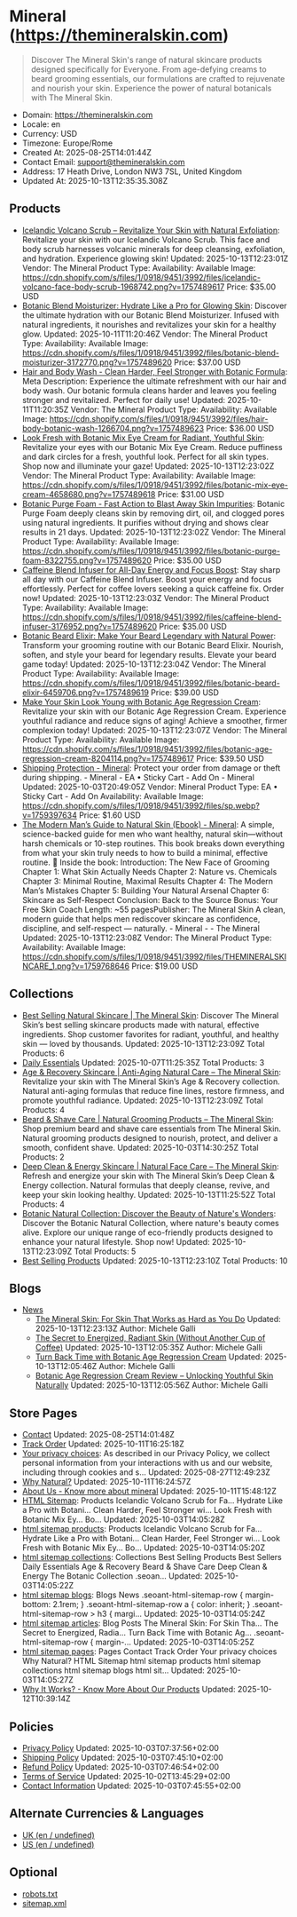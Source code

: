 # Mineral (https://themineralskin.com)

> Discover The Mineral Skin's range of natural skincare products designed specifically for Everyone. From age-defying creams to beard grooming essentials, our formulations are crafted to rejuvenate and nourish your skin. Experience the power of natural botanicals with The Mineral Skin.

- Domain: https://themineralskin.com
- Locale: en
- Currency: USD
- Timezone: Europe/Rome
- Created At: 2025-08-25T14:01:44Z
- Contact Email: support@themineralskin.com
- Address: 17 Heath Drive, London NW3 7SL, United Kingdom
- Updated At: 2025-10-13T12:35:35.308Z

## Products

- [Icelandic Volcano Scrub – Revitalize Your Skin with Natural Exfoliation](https://themineralskin.com/products/icelandic-volcano-face-body-scrub): Revitalize your skin with our Icelandic Volcano Scrub. This face and body scrub harnesses volcanic minerals for deep cleansing, exfoliation, and hydration. Experience glowing skin!
  Updated: 2025-10-13T12:23:01Z
  Vendor: The Mineral
  Product Type: 
  Availability: Available
  Image: https://cdn.shopify.com/s/files/1/0918/9451/3992/files/icelandic-volcano-face-body-scrub-1968742.png?v=1757489617
  Price: $35.00 USD
- [Botanic Blend Moisturizer: Hydrate Like a Pro for Glowing Skin](https://themineralskin.com/products/botanic-blend-moisturizer-1): Discover the ultimate hydration with our Botanic Blend Moisturizer. Infused with natural ingredients, it nourishes and revitalizes your skin for a healthy glow.
  Updated: 2025-10-11T11:20:46Z
  Vendor: The Mineral
  Product Type: 
  Availability: Available
  Image: https://cdn.shopify.com/s/files/1/0918/9451/3992/files/botanic-blend-moisturizer-3172770.png?v=1757489620
  Price: $37.00 USD
- [Hair and Body Wash - Clean Harder, Feel Stronger with Botanic Formula](https://themineralskin.com/products/hair-body-botanic-wash): Meta Description: Experience the ultimate refreshment with our hair and body wash. Our botanic formula cleans harder and leaves you feeling stronger and revitalized. Perfect for daily use!
  Updated: 2025-10-11T11:20:35Z
  Vendor: The Mineral
  Product Type: 
  Availability: Available
  Image: https://cdn.shopify.com/s/files/1/0918/9451/3992/files/hair-body-botanic-wash-1266704.png?v=1757489623
  Price: $36.00 USD
- [Look Fresh with Botanic Mix Eye Cream for Radiant, Youthful Skin](https://themineralskin.com/products/botanic-mix-eye-cream): Revitalize your eyes with our Botanic Mix Eye Cream. Reduce puffiness and dark circles for a fresh, youthful look. Perfect for all skin types. Shop now and illuminate your gaze!
  Updated: 2025-10-13T12:23:02Z
  Vendor: The Mineral
  Product Type: 
  Availability: Available
  Image: https://cdn.shopify.com/s/files/1/0918/9451/3992/files/botanic-mix-eye-cream-4658680.png?v=1757489618
  Price: $31.00 USD
- [Botanic Purge Foam - Fast Action to Blast Away Skin Impurities](https://themineralskin.com/products/botanic-purge-foam): Botanic Purge Foam deeply cleans skin by removing dirt, oil, and clogged pores using natural ingredients. It purifies without drying and shows clear results in 21 days.
  Updated: 2025-10-13T12:23:02Z
  Vendor: The Mineral
  Product Type: 
  Availability: Available
  Image: https://cdn.shopify.com/s/files/1/0918/9451/3992/files/botanic-purge-foam-8322755.png?v=1757489620
  Price: $35.00 USD
- [Caffeine Blend Infuser for All-Day Energy and Focus Boost](https://themineralskin.com/products/caffeine-blend-infuser): Stay sharp all day with our Caffeine Blend Infuser. Boost your energy and focus effortlessly. Perfect for coffee lovers seeking a quick caffeine fix. Order now!
  Updated: 2025-10-13T12:23:03Z
  Vendor: The Mineral
  Product Type: 
  Availability: Available
  Image: https://cdn.shopify.com/s/files/1/0918/9451/3992/files/caffeine-blend-infuser-3176952.png?v=1757489620
  Price: $35.00 USD
- [Botanic Beard Elixir: Make Your Beard Legendary with Natural Power](https://themineralskin.com/products/botanic-blend-elixir): Transform your grooming routine with our Botanic Beard Elixir. Nourish, soften, and style your beard for legendary results. Elevate your beard game today!
  Updated: 2025-10-13T12:23:04Z
  Vendor: The Mineral
  Product Type: 
  Availability: Available
  Image: https://cdn.shopify.com/s/files/1/0918/9451/3992/files/botanic-beard-elixir-6459706.png?v=1757489619
  Price: $39.00 USD
- [Make Your Skin Look Young with Botanic Age Regression Cream](https://themineralskin.com/products/botanic-age-regression-cream): Revitalize your skin with our Botanic Age Regression Cream. Experience youthful radiance and reduce signs of aging! Achieve a smoother, firmer complexion today!
  Updated: 2025-10-13T12:23:07Z
  Vendor: The Mineral
  Product Type: 
  Availability: Available
  Image: https://cdn.shopify.com/s/files/1/0918/9451/3992/files/botanic-age-regression-cream-8204114.png?v=1757489617
  Price: $39.50 USD
- [Shipping Protection - Mineral](https://themineralskin.com/products/ea-add-on-product): Protect your order from damage or theft during shipping. - Mineral - EA • Sticky Cart - Add On - Mineral
  Updated: 2025-10-03T20:49:05Z
  Vendor: Mineral
  Product Type: EA • Sticky Cart - Add On
  Availability: Available
  Image: https://cdn.shopify.com/s/files/1/0918/9451/3992/files/sp.webp?v=1759397634
  Price: $1.60 USD
- [The Modern Man’s Guide to Natural Skin (Ebook) - Mineral](https://themineralskin.com/products/the-modern-man-s-guide-to-natural-skin-ebook): A simple, science-backed guide for men who want healthy, natural skin—without harsh chemicals or 10-step routines. This book breaks down everything from what your skin truly needs to how to build a minimal, effective routine. 📘 Inside the book: Introduction: The New Face of Grooming Chapter 1: What Skin Actually Needs Chapter 2: Nature vs. Chemicals Chapter 3: Minimal Routine, Maximal Results Chapter 4: The Modern Man’s Mistakes Chapter 5: Building Your Natural Arsenal Chapter 6: Skincare as Self-Respect Conclusion: Back to the Source Bonus: Your Free Skin Coach Length: ~55 pagesPublisher: The Mineral Skin A clean, modern guide that helps men rediscover skincare as confidence, discipline, and self-respect — naturally. - Mineral -  - The Mineral
  Updated: 2025-10-13T12:23:08Z
  Vendor: The Mineral
  Product Type: 
  Availability: Available
  Image: https://cdn.shopify.com/s/files/1/0918/9451/3992/files/THEMINERALSKINCARE_1.png?v=1759768646
  Price: $19.00 USD

## Collections

- [Best Selling Natural Skincare | The Mineral Skin](https://themineralskin.com/collections/best-sellers): Discover The Mineral Skin’s best selling skincare products made with natural, effective ingredients. Shop customer favorites for radiant, youthful, and healthy skin — loved by thousands.
  Updated: 2025-10-13T12:23:09Z
  Total Products: 6
- [Daily Essentials](https://themineralskin.com/collections/daily-essentials)
  Updated: 2025-10-07T11:25:35Z
  Total Products: 3
- [Age & Recovery Skincare | Anti-Aging Natural Care – The Mineral Skin](https://themineralskin.com/collections/age-recovery): Revitalize your skin with The Mineral Skin’s Age & Recovery collection. Natural anti-aging formulas that reduce fine lines, restore firmness, and promote youthful radiance.
  Updated: 2025-10-13T12:23:09Z
  Total Products: 4
- [Beard & Shave Care | Natural Grooming Products – The Mineral Skin](https://themineralskin.com/collections/beard-shave-care): Shop premium beard and shave care essentials from The Mineral Skin. Natural grooming products designed to nourish, protect, and deliver a smooth, confident shave.
  Updated: 2025-10-03T14:30:25Z
  Total Products: 2
- [Deep Clean & Energy Skincare | Natural Face Care – The Mineral Skin](https://themineralskin.com/collections/deep-clean-energy): Refresh and energize your skin with The Mineral Skin’s Deep Clean & Energy collection. Natural formulas that deeply cleanse, revive, and keep your skin looking healthy.
  Updated: 2025-10-13T11:25:52Z
  Total Products: 4
- [Botanic Natural Collection: Discover the Beauty of Nature's Wonders](https://themineralskin.com/collections/the-botanic™-collection): Discover the Botanic Natural Collection, where nature's beauty comes alive. Explore our unique range of eco-friendly products designed to enhance your natural lifestyle. Shop now!
  Updated: 2025-10-13T12:23:09Z
  Total Products: 5
- [Best Selling Products](https://themineralskin.com/collections/best-selling-products)
  Updated: 2025-10-13T12:23:10Z
  Total Products: 10

## Blogs

- [News](https://themineralskin.com/blogs/news)
  - [The Mineral Skin: For Skin That Works as Hard as You Do](https://themineralskin.com/blogs/news/the-mineral-skin-for-skin-that-works-as-hard-as-you-do)
    Updated: 2025-10-13T12:23:13Z
    Author: Michele Galli
  - [The Secret to Energized, Radiant Skin (Without Another Cup of Coffee)](https://themineralskin.com/blogs/news/the-secret-to-energized-radiant-skin-without-another-cup-of-coffee)
    Updated: 2025-10-13T12:05:35Z
    Author: Michele Galli
  - [Turn Back Time with Botanic Age Regression Cream](https://themineralskin.com/blogs/news/turn-back-time-with-botanic-age-regression-cream)
    Updated: 2025-10-13T12:05:46Z
    Author: Michele Galli
  - [Botanic Age Regression Cream Review – Unlocking Youthful Skin Naturally](https://themineralskin.com/blogs/news/botanic-age-regression-cream-review-unlocking-youthful-skin-naturally)
    Updated: 2025-10-13T12:05:56Z
    Author: Michele Galli

## Store Pages

- [Contact](https://themineralskin.com/pages/contact)
  Updated: 2025-08-25T14:01:48Z
- [Track Order](https://themineralskin.com/pages/track-order)
  Updated: 2025-10-11T16:25:18Z
- [Your privacy choices](https://themineralskin.com/pages/data-sharing-opt-out): As described in our Privacy Policy, we collect personal information from your interactions with us and our website, including through cookies and s...
  Updated: 2025-08-27T12:49:23Z
- [Why Natural?](https://themineralskin.com/pages/why-natural)
  Updated: 2025-10-11T16:24:57Z
- [About Us - Know more about mineral](https://themineralskin.com/pages/ai-skincare-advisor)
  Updated: 2025-10-11T15:48:12Z
- [HTML Sitemap](https://themineralskin.com/pages/html-sitemap): Products Icelandic Volcano Scrub for Fa... Hydrate Like a Pro with Botani... Clean Harder, Feel Stronger wi... Look Fresh with Botanic Mix Ey... Bo...
  Updated: 2025-10-03T14:05:28Z
- [html sitemap products](https://themineralskin.com/pages/html-sitemap-products): Products Icelandic Volcano Scrub for Fa... Hydrate Like a Pro with Botani... Clean Harder, Feel Stronger wi... Look Fresh with Botanic Mix Ey... Bo...
  Updated: 2025-10-03T14:05:20Z
- [html sitemap collections](https://themineralskin.com/pages/html-sitemap-collections): Collections Best Selling Products Best Sellers Daily Essentials Age & Recovery Beard & Shave Care Deep Clean & Energy The Botanic Collection .seoan...
  Updated: 2025-10-03T14:05:22Z
- [html sitemap blogs](https://themineralskin.com/pages/html-sitemap-blogs): Blogs News .seoant-html-sitemap-row { margin-bottom: 2.1rem; } .seoant-html-sitemap-row a { color: inherit; } .seoant-html-sitemap-row > h3 { margi...
  Updated: 2025-10-03T14:05:24Z
- [html sitemap articles](https://themineralskin.com/pages/html-sitemap-articles): Blog Posts The Mineral Skin: For Skin Tha... The Secret to Energized, Radia... Turn Back Time with Botanic Ag... .seoant-html-sitemap-row { margin-...
  Updated: 2025-10-03T14:05:25Z
- [html sitemap pages](https://themineralskin.com/pages/html-sitemap-pages): Pages Contact Track Order Your privacy choices Why Natural? HTML Sitemap html sitemap products html sitemap collections html sitemap blogs html sit...
  Updated: 2025-10-03T14:05:27Z
- [Why It Works? - Know More About Our Products](https://themineralskin.com/pages/why-it-works-know-more-about-our-products)
  Updated: 2025-10-12T10:39:14Z

## Policies

- [Privacy Policy](https://themineralskin.com/policies/privacy-policy)
  Updated: 2025-10-03T07:37:56+02:00
- [Shipping Policy](https://themineralskin.com/policies/shipping-policy)
  Updated: 2025-10-03T07:45:10+02:00
- [Refund Policy](https://themineralskin.com/policies/refund-policy)
  Updated: 2025-10-03T07:46:54+02:00
- [Terms of Service](https://themineralskin.com/policies/terms-of-service)
  Updated: 2025-10-02T13:45:29+02:00
- [Contact Information](https://themineralskin.com/policies/contact-information)
  Updated: 2025-10-03T07:45:55+02:00

## Alternate Currencies & Languages

- [UK (en / undefined)](https://themineralskin.com/llms.txt?market=uk)
- [US (en / undefined)](https://themineralskin.com/llms.txt?market=us)

## Optional

- [robots.txt](https://themineralskin.com/robots.txt)
- [sitemap.xml](https://themineralskin.com/sitemap.xml)
